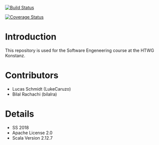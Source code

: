[![Build Status](https://api.travis-ci.org/LukeCaruzo/2048SE.svg?branch=master)](https://travis-ci.org/LukeCaruzo/2048SE)

[![Coverage Status](https://coveralls.io/repos/github/LukeCaruzo/2048/badge.svg?branch=master)](https://coveralls.io/github/LukeCaruzo/2048?branch=master)

# Introduction
This repository is used for the Software Engeneering course at the HTWG Konstanz.

# Contributors
* Lucas Schmidt (LukeCaruzo)
* Bilal Rachachi (bilalra)

# Details
* SS 2018
* Apache License 2.0
* Scala Version 2.12.7
